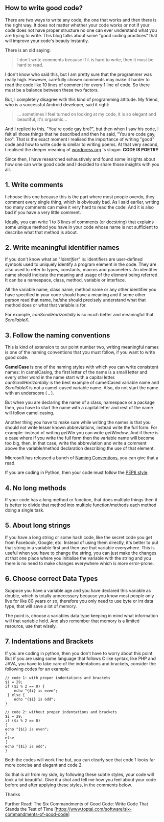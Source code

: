 ## How to write good code?

There are two ways to write any code, the one that works and then there is the right way. It does not matter whether your code works or not if your code does not have proper structure no one can ever understand what you are trying to write. This blog talks about some "good coding practices" that will improve your code's beauty instantly.

There is an old saying:

>  I don't write comments because if it is hard to write, then it must be hard to read. 

I don't know who said this, but I am pretty sure that the programmer was really high. However, carefully chosen comments may make it harder to read the code like 10 lines of comment for every 1 line of code. So there must be a balance between these two factors.

But, I completely disagree with this kind of programming attitude. My friend, who is a successful Android developer, said it right:

> ... sometimes I feel turned on looking at my code, it is so elegant and beautiful, it's orgasmic... 

And I replied to this, "You're code gay bro?", but then when I saw his code, I felt all those things that he described and then he said, "You are code gay, bro". That is the exact moment I realised the importance of writing "good" code and how to write code is similar to writing poems. At that very second, I realised the deeper meaning of  [wordpress.org](https://wordpress.org/) 's slogan. **CODE IS POETRY**

Since then, I have researched exhaustively and found some insights about how one can write good code and I decided to share those insights with you all.

## 1. Write comments
I choose this one because this is the part where most people overdo, they comment every single thing, which is obviously bad. As I said earlier, writing too many comments can make it very hard to read the code. And it is also bad if you have a very little comment.

Ideally, you can write 1 to 3 lines of comments (or docstring) that explains some unique method you have in your code whose name is not sufficient to describe what that method is about.

## 2. Write meaningful identifier names
If you don't know what an "*identifier*" is: Identifiers are user-defined symbols used to uniquely identify a program element in the code. They are also used to refer to types, constants, macros and parameters. An identifier name should indicate the meaning and usage of the element being referred. It can be a namespace, class, method, variable or interface.

All the variable name, class name, method name or any other identifier you have specified in your code should have a meaning and if some other person read that name, he/she should precisely understand what that method does or what that variable is for.

For example, *canScrollHorizontally* is so much better and meaningful that *ScrollableX*.

## 3. Follow the naming conventions
This is kind of extension to our point number two, writing meaningful names is one of the naming conventions that you must follow, if you want to write good code.

**CamelCase** is one of the naming styles with which you can write consistent names: In camelCasing, the first letter of the name is a small letter and every other word in the name start with a capital letter. *canScrollHorizontally* is the best example of camelCased variable name and *ScrollableX* is not a camel-cased variable name. Also, do not start the name with an underscore ( _ ).

But when you are declaring the name of a class, namespace or a package then, you have to start the name with a capital letter and rest of the name will follow camel casing.

Another thing you have to make sure while writing the names is that you should not write lesser known abbreviations, instead write the full form. For example: instead of writing *getWin* you can write *getWindow*. And if there is a case where if you write the full form then the variable name will become too big, then, in that case, write the abbreviation and write a comment above the variable/method declaration describing the use of that element.

Microsoft has released a bunch of  [Naming Conventions](https://docs.microsoft.com/en-us/dotnet/standard/design-guidelines/general-naming-conventions), you can give that a read.

If you are coding in Python, then your code must follow the  [PEP8 style](https://www.python.org/dev/peps/pep-0008/).

## 4. No long methods
If your code has a long method or function, that does multiple things then it is better to divide that method into multiple function/methods each method doing a single task.

## 5. About long strings
If you have a long string or some hash code, like the secret code you get from Facebook, Google, etc. Instead of using them directly, it's better to put that string in a variable first and then use that variable everywhere. This is useful when you have to change the string, you can just make the changes at that one place where you initialise the variable with the string and you there is no need to make changes everywhere which is more error-prone.

## 6. Choose correct Data Types
Suppose you have a variable age and you have declared this variable as double, which is totally unnecessary because you know most people only live for like 80 years or so, therefore you only need to use byte or int data type, that will save a lot of memory.

The point is, choose a variables data type keeping in mind what information will that variable hold. And also remember that memory is a limited resource, use that wisely.

## 7. Indentations and Brackets
If you are coding in python, then you don't have to worry about this point. But if you are using some language that follows C like syntax, like PHP and JAVA, you have to take care of the indentations and brackets, consider the following codes for an example:

```
// code 1: with proper indentations and brackets
$i = 29; 
if ($i % 2 == 0) { 
    echo "{$i} is even";
 } else {
    echo "{$i} is odd";
}

// code 2: without proper indentations and brackets
$i = 29;
if ($i % 2 == 0)
{
echo "{$i} is even";
}
else
{
echo "{$i} is odd";
}
``` 
Both the codes will work fine but, you can clearly see that code 1 looks far more concise and elegant and code 2.

So that is all from my side, by following these subtle styles, your code will look a lot beautiful. Give it a shot and tell me how you feel about your code before and after applying these styles, in the comments below.

Thanks

Further Read:  The Six Commandments of Good Code: Write Code That Stands the Test of Time [https://www.toptal.com/software/six-commandments-of-good-code]